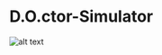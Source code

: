 # D.O.ctor-Simulator
![alt text](https://vandal-us.s3.amazonaws.com/spree/products/5f8773419d88ea0c98c34328/tiny/Will%20Smith%20-%20Confia.jpg "Logo Title Text 1")
